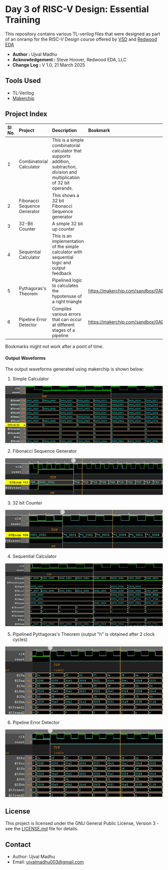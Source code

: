 # Day 3 of RISC-V Design: Essential Training

This repository contains various TL-verilog files that were designed as part of an onramp for the RISC-V Design course offered by [VSD](https://vlsisystemdesign.com) and [Redwood EDA](https://www.redwoodeda.com)


- **Author :** Ujval Madhu
- **Acknowledgement :** Steve Hoover, Redwood EDA, LLC
- **Change Log :**  V 1.0, 21 March 2025


## Tools Used
- TL-Verilog
- [Makerchip](https://www.makerchip.com)

## Project Index


|  Sl No. | Project| Description| Bookmark |
|:-------|:-------|:-----------|:----------|
| 1 | Combinatorial Calculator | This is a simple combinatorial calculator that supports addition, subtraction, division and multiplication of 32 bit operands. |  |
| 2 | Fibonacci Sequence Generator  | This shows a 32 bit Fibonacci Sequence generator |  |
| 3 | 32-Bit Counter| A simple 32 bit up counter |  |
| 4 | Sequential Calculator | This is an implementation of the simple calculator with sequential logic and output feedback| |
| 5 | Pythagoras's Theorem | Pipelined logic to calculates the hypotenuse of a right triangle| https://makerchip.com/sandbox/0ADf9hQRW/0X6hXjN |
| 6 | Pipeline Error Detector| Compiles various errors that can occur at different stages of a pipeline | https://makerchip.com/sandbox/0ADf9hQRW/01jhMx4 |


Bookmarks might not work after a point of time.

#### Output Waveforms

The output waveforms generated using makerchip is shown below:


1. Simple Calculator
<p>
    <img = src = "./Figures/cb_calc_waveform.PNG">
</p>

2. Fibonacci Sequence Generator
<p>
    <img = src = "./Figures/fib_gen_waveform.png">
</p>

3. 32 bit Counter
<p>
    <img = src = "./Figures/counter_waveform.png">
</p>

4. Sequential Calculator
<p>
    <img = src = "./Figures/seq_calc_waveform.png">
</p>

5. Pipelined Pythagoras's Theorem (output "h" is obtained after 2 clock cycles)
<p>
    <img = src = "./Figures/pythagoras_waveform.png">
</p>

6. Pipeline Error Detector
<p>
    <img = src = "./Figures/pythagoras_waveform.png">
</p>

## License

This project is licensed under the GNU General Public License, Version 3 - see the [LICENSE.md](../LICENSE.md) file for details.

## Contact

- Author: Ujval Madhu
- Email: ujvalmadhu003@gmail.com